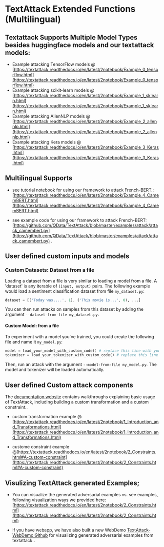TextAttack Extended Functions (Multilingual)
============================================



## Textattack Supports Multiple Model Types besides huggingface models and our textattack models: 

- Example attacking TensorFlow models @ [https://textattack.readthedocs.io/en/latest/2notebook/Example_0_tensorflow.html](https://textattack.readthedocs.io/en/latest/2notebook/Example_0_tensorflow.html)
- Example attacking scikit-learn models @ [https://textattack.readthedocs.io/en/latest/2notebook/Example_1_sklearn.html](https://textattack.readthedocs.io/en/latest/2notebook/Example_1_sklearn.html)
- Example attacking AllenNLP models @ [https://textattack.readthedocs.io/en/latest/2notebook/Example_2_allennlp.html](https://textattack.readthedocs.io/en/latest/2notebook/Example_2_allennlp.html)
- Example attacking Kera models @ [https://textattack.readthedocs.io/en/latest/2notebook/Example_3_Keras.html](https://textattack.readthedocs.io/en/latest/2notebook/Example_3_Keras.html)


## Multilingual Supports


- see tutorial notebook for using our framework to attack French-BERT.: [https://textattack.readthedocs.io/en/latest/2notebook/Example_4_CamemBERT.html](https://textattack.readthedocs.io/en/latest/2notebook/Example_4_CamemBERT.html)  

- see example code for using our framework to attack French-BERT: [https://github.com/QData/TextAttack/blob/master/examples/attack/attack_camembert.py](https://github.com/QData/TextAttack/blob/master/examples/attack/attack_camembert.py) . 



## User defined custom inputs and models 


### Custom Datasets:  Dataset from a file

Loading a dataset from a file is very similar to loading a model from a file. A 'dataset' is any iterable of `(input, output)` pairs.
The following example would load a sentiment classification dataset from file `my_dataset.py`:

```python
dataset = [('Today was....', 1), ('This movie is...', 0), ...]
```

You can then run attacks on samples from this dataset by adding the argument `--dataset-from-file my_dataset.py`.


#### Custom Model:  from a file
To experiment with a model you've trained, you could create the following file
and name it `my_model.py`:

```python
model = load_your_model_with_custom_code() # replace this line with your model loading code
tokenizer = load_your_tokenizer_with_custom_code() # replace this line with your tokenizer loading code
```

Then, run an attack with the argument `--model-from-file my_model.py`. The model and tokenizer will be loaded automatically.



## User defined Custom attack components 

The [documentation website](https://textattack.readthedocs.io/en/latest) contains walkthroughs explaining basic usage of TextAttack, including building a custom transformation and a custom constraint..

- custom transformation example @ [https://textattack.readthedocs.io/en/latest/2notebook/1_Introduction_and_Transformations.html](https://textattack.readthedocs.io/en/latest/2notebook/1_Introduction_and_Transformations.html)

- custome constraint example @[https://textattack.readthedocs.io/en/latest/2notebook/2_Constraints.html#A-custom-constraint](https://textattack.readthedocs.io/en/latest/2notebook/2_Constraints.html#A-custom-constraint)




## Visulizing TextAttack generated Examples; 


- You can visualize the generated adversarial examples vs. see examples, following visualization ways we provided here: [https://textattack.readthedocs.io/en/latest/2notebook/2_Constraints.html](https://textattack.readthedocs.io/en/latest/2notebook/2_Constraints.html)

- If you have webapp, we have also built a new WebDemo [TextAttack-WebDemo Github](https://github.com/QData/TextAttack-WebDemo) for visualizing generated adversarial examples from textattack.. 

